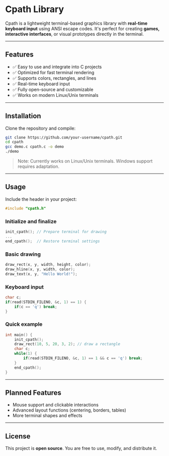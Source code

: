 # Cpath Library

Cpath is a lightweight terminal-based graphics library with **real-time keyboard input** using ANSI escape codes. It's perfect for creating **games, interactive interfaces**, or visual prototypes directly in the terminal.

---

## Features

- ✅ Easy to use and integrate into C projects
- ✅ Optimized for fast terminal rendering
- ✅ Supports colors, rectangles, and lines
- ✅ Real-time keyboard input
- ✅ Fully open-source and customizable
- ✅ Works on modern Linux/Unix terminals

---

## Installation

Clone the repository and compile:

```bash
git clone https://github.com/your-username/cpath.git
cd cpath
gcc demo.c cpath.c -o demo
./demo
```

> Note: Currently works on Linux/Unix terminals. Windows support requires adaptation.

---

## Usage

Include the header in your project:

```c
#include "cpath.h"
```

### Initialize and finalize

```c
init_cpath(); // Prepare terminal for drawing
...
end_cpath();  // Restore terminal settings
```

### Basic drawing

```c
draw_rect(x, y, width, height, color);
draw_hline(x, y, width, color);
draw_text(x, y, "Hello World!");
```

### Keyboard input

```c
char c;
if(read(STDIN_FILENO, &c, 1) == 1) {
    if(c == 'q') break;
}
```

### Quick example

```c
int main() {
    init_cpath();
    draw_rect(10, 5, 20, 3, 2); // draw a rectangle
    char c;
    while(1) {
        if(read(STDIN_FILENO, &c, 1) == 1 && c == 'q') break;
    }
    end_cpath();
}
```

---

## Planned Features

- Mouse support and clickable interactions
- Advanced layout functions (centering, borders, tables)
- More terminal shapes and effects

---

## License

This project is **open source**. You are free to use, modify, and distribute it.

